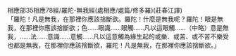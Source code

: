 相應部35相應78經/羅陀-無我經(處相應/處篇/修多羅)(莊春江譯)  
「羅陀！凡是無我，在那裡你應該捨斷欲。羅陀！什麼是無我呢？羅陀！眼是無我，在那裡你應該捨斷欲；色……眼識……眼觸……凡以這眼觸……（中略）意是無我，……法……意識……意觸……凡以這意觸為緣生起的或樂、或苦、或不苦不樂受也都是無我，在那裡你應該捨斷欲，羅陀！凡是無我，在那裡你應該捨斷欲。」  
  
  
